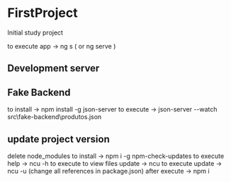 # FirstProject

Initial study project

to execute app -> ng s ( or ng serve ) 

## Development server

## Fake Backend
to install -> npm install -g json-server
to execute -> json-server --watch src\fake-backend\produtos.json

## update project version 
delete node_modules
to install -> npm i -g npm-check-updates
to execute help -> ncu -h
to execute to view files update  -> ncu
to execute update -> ncu -u (change all references in package.json)
after execute -> npm i


